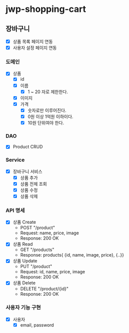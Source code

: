 # jwp-shopping-cart

## 장바구니

- [x] 상품 목록 페이지 연동
- [x] 사용자 설정 페이지 연동

### 도메인

- [x] 상품
    - [x] id
    - [x] 이름
        - [x] 1 ~ 20 자로 제한한다.
    - [x] 이미지
    - [x] 가격
        - [x] 숫자로만 이루어진다.
        - [x] 0원 이상 1억원 이하이다.
        - [x] 10원 단위여야 한다.

### DAO

- [x] Product CRUD

### Service

- [x] 장바구니 서비스
    - [x] 상품 추가
    - [x] 상품 전체 조회
    - [x] 상품 수정
    - [x] 상품 삭제

### API 명세

- [x] 상품 Create
    - POST "/product"
    - Request: name, price, image
    - Response: 200 OK
- [x] 상품 Read
    - GET "/products"
    - Response: products{ {id, name, image, price}, {..}}
- [x] 상품 Update
    - PUT "/product"
    - Request: id, name, price, image
    - Response: 200 OK
- [x] 상품 Delete
    - DELETE "/product/{id}"
    - Response: 200 OK

### 사용자 기능 구현

- [x] 사용자
    - [x] email, password
